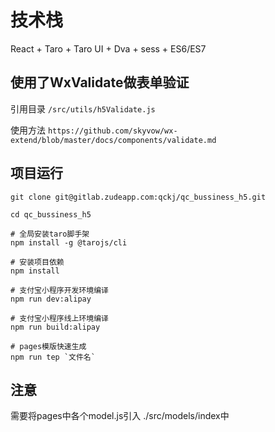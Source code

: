 
# 技术栈
React + Taro + Taro UI + Dva + sess + ES6/ES7

## 使用了WxValidate做表单验证
引用目录 `/src/utils/h5Validate.js`

使用方法
`https://github.com/skyvow/wx-extend/blob/master/docs/components/validate.md`

## 项目运行

```
git clone git@gitlab.zudeapp.com:qckj/qc_bussiness_h5.git

cd qc_bussiness_h5

# 全局安装taro脚手架
npm install -g @tarojs/cli

# 安装项目依赖
npm install

# 支付宝小程序开发环境编译
npm run dev:alipay

# 支付宝小程序线上环境编译
npm run build:alipay

# pages模版快速生成 
npm run tep `文件名`

```

## 注意

需要将pages中各个model.js引入 ./src/models/index中

